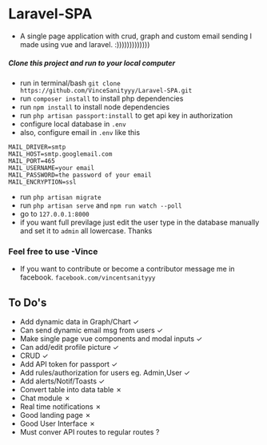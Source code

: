 # Laravel-SPA
- A single page application with crud, graph and custom email sending I made using vue and laravel. :)))))))))))))



##### Clone this project and run to your local computer
- run in terminal/bash `git clone https://github.com/VinceSanityyy/Laravel-SPA.git`
- run `composer install` to install php dependencies
- run `npm install` to install node dependencies
- run `php artisan passport:install` to get api key in authorization
- configure local database in `.env`
- also, configure email in `.env` like this
```
MAIL_DRIVER=smtp
MAIL_HOST=smtp.googlemail.com
MAIL_PORT=465
MAIL_USERNAME=your email
MAIL_PASSWORD=the password of your email
MAIL_ENCRYPTION=ssl
```
 - run `php artisan migrate` 
 - run `php artisan serve` and `npm run watch --poll`
 - go to `127.0.0.1:8000`
 - if you want full previlage just edit the user type in the database manually and set it to `admin` all lowercase. Thanks
 
### Feel free to use -Vince
- If you want to contribute or become a contributor message me in facebook. `facebook.com/vincentsanityyy`



## To Do's
- Add dynamic data in Graph/Chart ✓
- Can send dynamic email msg from users ✓
- Make single page vue components and modal inputs ✓
- Can add/edit profile picture ✓
- CRUD ✓
- Add API token for passport ✓
- Add rules/authorization for users eg. Admin,User ✓
- Add alerts/Notif/Toasts ✓
- Convert table into data table ✗
- Chat module ✗
- Real time notifications ✗
- Good landing page ✗ 
- Good User Interface ✗
- Must conver API routes to regular routes ? 

